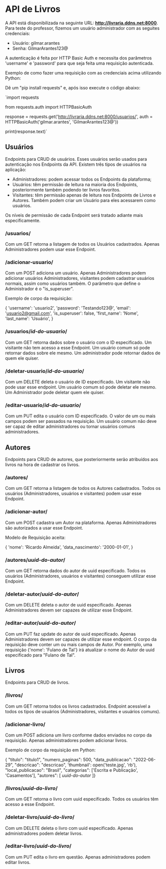 # API de Livros

A API está disponibilizada na seguinte URL: **http://livraria.ddns.net:8000**. Para teste do professor, fizemos um usuário administrador com as seguites credenciais:
- Usuário: gilmar.arantes
- Senha: GilmarArantes123@

A autenticação é feita por HTTP Basic Auth e necessita dos parâmetros 'username' e 'password' para que seja feita uma requisição autenticada. 

Exemplo de como fazer uma requisição com as credenciais acima utilizando Python:

Dê um "pip install requests" e, após isso execute o código abaixo:

`import requests

from requests.auth import HTTPBasicAuth

response = requests.get('http://livraria.ddns.net:8000/usuarios/', auth = HTTPBasicAuth('gilmar.arantes', 'GilmarArantes123@'))

print(response.text)`


## Usuários

Endpoints para CRUD de usuários. Esses usuários serão usados para autenticação nos Endpoints da API. Existem três tipos de usuários na aplicação:
- Administradores: podem acessar todos os Endpoints da plataforma;
- Usuários: têm permissão de leitura na maioria dos Endpoints, posteriormente também podendo ter livros favoritos. 
- Visitantes: têm permissão apenas de leitura nos Endpoints de Livros e Autores. Também podem criar um Usuário para eles acessarem como usuários.

Os níveis de permissão de cada Endpoint será tratado adiante mais especificamente.

### /usuarios/
Com um GET retorna a listagem de todos os Usuários cadastrados. Apenas Administradores podem usar esse Endpoint.

### /adicionar-usuario/
Com um POST adiciona um usuário. Apenas Administradores podem adicionar usuários Administradores, visitantes podem cadastrar usuários normais, assim como usuários também.
O parâmetro que define o Administrador é o "is_superuser".

Exemplo de corpo da requisição:

{
    'username': 'usuario2',
    'password': 'Testando123@',
    'email': 'usuario2@gmail.com',
    'is_superuser': false,
    'first_name': 'Nome',
    'last_name': 'Usuário',
}


### /usuarios/_id-do-usuario_/
Com um GET retorna dados sobre o usuário com o ID especificado. Um visitante não tem acesso a esse Endpoint. Um usuário comum só pode retornar dados sobre ele mesmo. Um administrador pode retornar dados de quem ele quiser.

### /deletar-usuario/_id-do-usuario_/
Com um DELETE deleta o usuário de ID especificado. Um visitante não pode usar esse endpoint. Um usuário comum só pode deletar ele mesmo. Um Administrador pode deletar quem ele quiser.

### /editar-usuario/_id-do-usuario_/
Com um PUT edita o usuário com ID especificado. O valor de um ou mais campos podem ser passados na requisição. Um usuário comum não deve ser capaz de editar administradores ou tornar usuários comuns administradores.

## Autores

Endpoints para CRUD de autores, que posteriormente serão atribuídos aos livros na hora de cadastrar os livros.

### /autores/ 
Com um GET retorna a listagem de todos os Autores cadastrados. Todos os usuários (Administradores, usuários e visitantes) podem usar esse Endpoint.

### /adicionar-autor/
Com um POST cadastra um Autor na plataforma. Apenas Administradores são autorizados a usar esse Endpoint.

Modelo de Requisição aceita:

{
    'nome': 'Ricardo Almeida',
    'data_nascimento': '2000-01-01',
}

### /autores/_uuid-do-autor_/
Com um GET retorna dados do autor de uuid especificado. Todos os usuários (Administradores, usuários e visitantes) conseguem utilizar esse Endpoint.

### /deletar-autor/_uuid-do-autor_/
Com um DELETE deleta o autor de uuid especificado. Apenas Administradores devem ser capazes de utilizar esse Endpoint.

### /editar-autor/_uuid-do-autor_/
Com um PUT faz update do autor de uuid especificado. Apenas Administradores devem ser capazes de utilizar esse endpoint. O corpo da requisição deve conter um ou mais campos de Autor. Por exemplo, uma requisição {'nome': 'Fulano de Tal'} irá atualizar o nome do Autor de uuid especificado para "Fulano de Tal".

## Livros
Endpoints para CRUD de livros.

### /livros/
Com um GET retorna todos os livros cadastrados. Endpoint acessível a todos os tipos de usuários (Administradores, visitantes e usuários comuns).

### /adicionar-livro/
Com um POST adiciona um livro conforme dados enviados no corpo da requisição. Apenas administradores podem adicionar livros.

Exemplo de corpo da requisição em Python:

{
    "titulo": "titulo1",
    "numero_paginas": 500,
    "data_publicacao": "2022-06-29",
    "descricao": "descricao",
    'thumbnail': open('teste.jpg', 'rb'),
    "local_publicacao": "Brasil",
    "categorias": ['Escrita e Publicação', 'Casamentos'],
    "autores": [
        _uuid-do-autor_
    ]}

### /livros/_uuid-do-livro_/
Com um GET retorna o livro com uuid especificado. Todos os usuários têm acesso a esse Endpoint.

### /deletar-livro/_uuid-do-livro_/
Com um DELETE deleta o livro com uuid especificado. Apenas administradores podem deletar livros.

### /editar-livro/_uuid-do-livro_/
Com um PUT edita o livro em questão. Apenas administradores podem editar livros.
